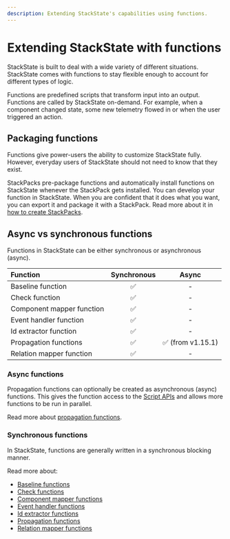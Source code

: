 ```yaml
---
description: Extending StackState's capabilities using functions.
---
```


# Extending StackState with functions

StackState is built to deal with a wide variety of different situations. StackState comes with functions to stay flexible enough to account for different types of logic.

Functions are predefined scripts that transform input into an output. Functions are called by StackState on-demand. For example, when a component changed state, some new telemetry flowed in or when the user triggered an action.

## Packaging functions

Functions give power-users the ability to customize StackState fully. However, everyday users of StackState should not need to know that they exist.

StackPacks pre-package functions and automatically install functions on StackState whenever the StackPack gets installed. You can develop your function in StackState. When you are confident that it does what you want, you can export it and package it with a StackPack. Read more about it in [how to create StackPacks](/stackpacks/about-stackpacks.md).

## Async vs synchronous functions

Functions in StackState can be either synchronous or asynchronous (async).

| Function | Synchronous | Async |
|:---|:---:|:---:|
| Baseline function | ✅ | - |
| Check function | ✅ | - |
| Component mapper function | ✅ | - |
| Event handler function | ✅ | - |
| Id extractor function | ✅ | - |
| Propagation functions | ✅| ✅ \(from v1.15.1\) |
| Relation mapper function | ✅ | - |


### Async functions

Propagation functions can optionally be created as asynchronous (async) functions. This gives the function access to the [Script APIs](/develop/reference/scripting/) and allows more functions to be run in parallel.

Read more about [propagation functions](/configure/topology/propagation.md#custom-propagation-functions).

### Synchronous functions

In StackState, functions are generally written in a synchronous blocking manner.

Read more about:

- [Baseline functions](/use/baselining.md#baseline-functions)
- [Check functions](/configure/telemetry/checks_and_streams.md#check-functions)
- [Component mapper functions](/use/introduction-to-stackstate/mapping_functions.md)
- [Event handler functions](/use/health-state-and-alerts/add-an-alert.md#alerting-using-event-handlers)
- [Id extractor functions](/use/introduction-to-stackstate/id_extraction.md)
- [Propagation functions](/configure/topology/propagation.md#custom-propagation-functions)
- [Relation mapper functions](/use/introduction-to-stackstate/mapping_functions.md)
